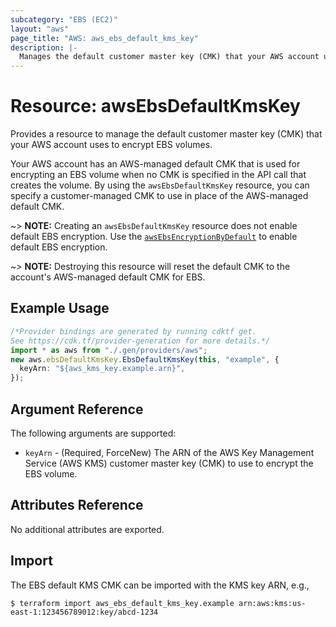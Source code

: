 ```yaml
---
subcategory: "EBS (EC2)"
layout: "aws"
page_title: "AWS: aws_ebs_default_kms_key"
description: |-
  Manages the default customer master key (CMK) that your AWS account uses to encrypt EBS volumes.
---
```


# Resource: awsEbsDefaultKmsKey

Provides a resource to manage the default customer master key (CMK) that your AWS account uses to encrypt EBS volumes.

Your AWS account has an AWS-managed default CMK that is used for encrypting an EBS volume when no CMK is specified in the API call that creates the volume.
By using the `awsEbsDefaultKmsKey` resource, you can specify a customer-managed CMK to use in place of the AWS-managed default CMK.

\~> **NOTE:** Creating an `awsEbsDefaultKmsKey` resource does not enable default EBS encryption. Use the [`awsEbsEncryptionByDefault`](ebs_encryption_by_default.html) to enable default EBS encryption.

\~> **NOTE:** Destroying this resource will reset the default CMK to the account's AWS-managed default CMK for EBS.

## Example Usage

```typescript
/*Provider bindings are generated by running cdktf get.
See https://cdk.tf/provider-generation for more details.*/
import * as aws from "./.gen/providers/aws";
new aws.ebsDefaultKmsKey.EbsDefaultKmsKey(this, "example", {
  keyArn: "${aws_kms_key.example.arn}",
});

```

## Argument Reference

The following arguments are supported:

* `keyArn` - (Required, ForceNew) The ARN of the AWS Key Management Service (AWS KMS) customer master key (CMK) to use to encrypt the EBS volume.

## Attributes Reference

No additional attributes are exported.

## Import

The EBS default KMS CMK can be imported with the KMS key ARN, e.g.,

```console
$ terraform import aws_ebs_default_kms_key.example arn:aws:kms:us-east-1:123456789012:key/abcd-1234
```
